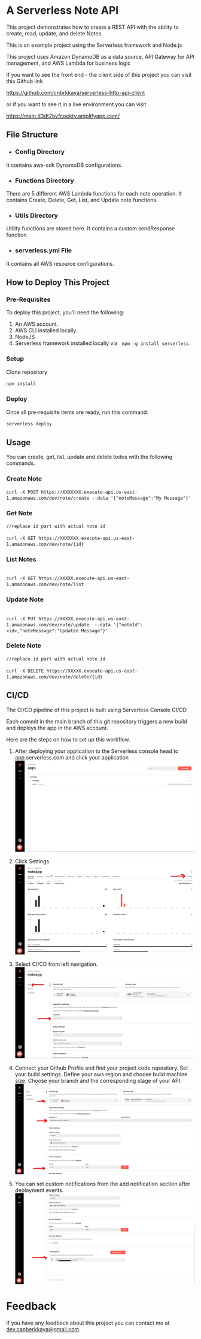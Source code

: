 # A Serverless Note API

This project demonstrates how to create a REST API with the ability to create, read, update, and delete Notes.

This is an example project using the Serverless framework and Node.js

This project uses Amazon DynamoDB as a data source, API Gateway for API management, and AWS Lambda for business logic

If you want to see the front end - the client side of this project you can visit this Github link

https://github.com/cnbrkkaya/serverless-http-api-client

or if you want to see it in a live environment you can visit

https://main.d3dt2bvfcoektv.amplifyapp.com/

## File Structure

- ### Config Directory

It contains aws-sdk DynamoDB configurations.

- ### Functions Directory

There are 5 different AWS Lambda functions for each note operation. It contains Create, Delete, Get, List, and Update note functions.

- ### Utils Directory

Utility functions are stored here. It contains a custom sendResponse function.

- ### serverless.yml File

It contains all AWS resource configurations.

## How to Deploy This Project

### Pre-Requisites

To deploy this project, you’ll need the following:

1. An AWS account.
2. AWS CLI installed locally.
3. NodeJS
4. Serverless framework installed locally via ` npm -g install serverless.`

### Setup

Clone repository

```bash
npm install
```

### Deploy

Once all pre-requisite items are ready, run this command:

```bash
serverless deploy
```

## Usage

You can create, get, list, update and delete todos with the following commands.

### Create Note

```
curl -X POST https://XXXXXXX.execute-api.us-east-1.amazonaws.com/dev/note/create --data '{"noteMessage":"My Message"}'
```

### Get Note

```
//replace id part with actual note id

curl -X GET https://XXXXXXX.execute-api.us-east-1.amazonaws.com/dev/note/{id}

```

### List Notes

```

curl -X GET https://XXXXX.execute-api.us-east-1.amazonaws.com/dev/note/list

```

### Update Note

```

curl -X PUT https://XXXXX.execute-api.us-east-1.amazonaws.com/dev/note/update  --data '{"noteId": <id>,"noteMessage":"Updated Message"}'

```

### Delete Note

```
//replace id part with actual note id

curl -X DELETE https://XXXXX.execute-api.us-east-1.amazonaws.com/dev/note/delete/{id}

```

## CI/CD

The CI/CD pipeline of this project is built using Serverless Console CI/CD

Each commit in the main branch of this git repository triggers a new build and deploys the app in the AWS account.

Here are the steps on how to set up this workflow.

1. After deploying your application to the Serverless console head to app.serverless.com and click your application
   ![Open app.serverless.com dashboard](./assets//1.jpg)

2. Click Settings
   ![Click Settings ](./assets//2.jpg)

3. Select CI/CD from left navigation.
   ![Select CI/CD from left navigation](./assets//3.jpg)

4. Connect your Github Profile and find your project code repository. Set your build settings. Define your aws region and choose build machine size. Choose your branch and the corresponding stage of your API.
   ![Select CI/CD from left navigation](./assets//4.jpg)

5. You can set custom notifications from the add notification section after deployment events.
   ![Select CI/CD from left navigation](./assets//5.jpg)

# Feedback

If you have any feedback about this project you can contact me at dev.canberkkaya@gmail.com
